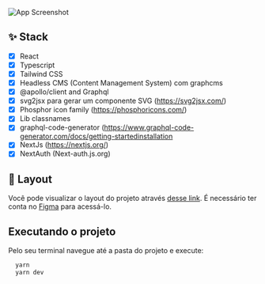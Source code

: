 ![App Screenshot](.github/cover.png)

## ✨ Stack
-  [x] React
-  [x] Typescript
-  [x] Tailwind CSS
-  [x] Headless CMS (Content Management System) com graphcms
-  [x] @apollo/client and Graphql
-  [x] svg2jsx para gerar um componente SVG (https://svg2jsx.com/)
-  [x] Phosphor icon family (https://phosphoricons.com/)
-  [x] Lib classnames
-  [x] graphql-code-generator (https://www.graphql-code-generator.com/docs/getting-startedinstallation
-  [x] NextJs (https://nextjs.org/)
-  [x] NextAuth (Next-auth.js.org)

## 🔖 Layout

Você pode visualizar o layout do projeto através [desse link](https://www.figma.com/community/file/1120711251998877938). É necessário ter conta no [Figma](http://figma.com/) para acessá-lo.

## Executando o projeto

Pelo seu terminal navegue até a pasta do projeto e execute:

```cl
  yarn
  yarn dev
```
